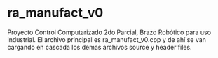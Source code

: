 # ra_manufact_v0
Proyecto Control Computarizado 2do Parcial, Brazo Robótico para uso industrial. 
El archivo principal es ra_manufact_v0.cpp y de ahí se van cargando en cascada los demas archivos source y header files. 
